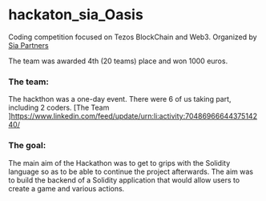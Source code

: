 # hackaton_sia_Oasis

Coding competition focused on Tezos BlockChain and Web3.
Organized by [Sia Partners](https://www.sia-partners.com/fr) 

The team was awarded 4th (20 teams) place and won 1000 euros.


### The team:

The hackthon was a one-day event. There were 6 of us taking part, including 2 coders.
[The Team ]https://www.linkedin.com/feed/update/urn:li:activity:7048696664437514240/

### The goal:

The main aim of the Hackathon was to get to grips with the Solidity language so as to be able to continue the project afterwards.
The aim was to build the backend of a Solidity application that would allow users to create a game and various actions.